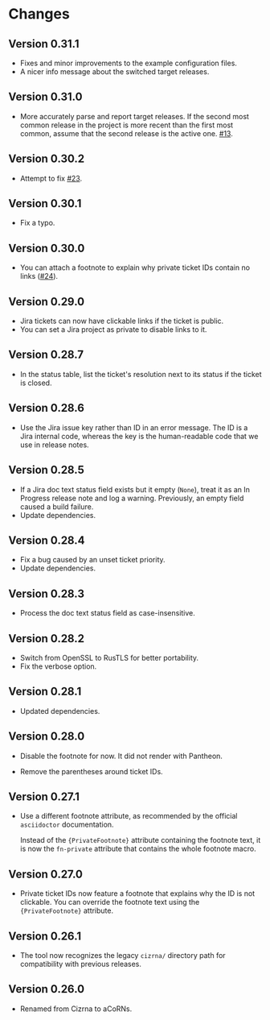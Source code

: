 # Changes

## Version 0.31.1

* Fixes and minor improvements to the example configuration files.
* A nicer info message about the switched target releases.

## Version 0.31.0

* More accurately parse and report target releases. If the second most common release in the project is more recent than the first most common, assume that the second release is the active one. [#13](https://github.com/msuchane/acorns/issues/13).

## Version 0.30.2

* Attempt to fix [#23](https://github.com/msuchane/acorns/issues/23).

## Version 0.30.1

* Fix a typo.

## Version 0.30.0

* You can attach a footnote to explain why private ticket IDs contain no links ([#24](https://github.com/msuchane/acorns/issues/24)).

## Version 0.29.0

* Jira tickets can now have clickable links if the ticket is public.
* You can set a Jira project as private to disable links to it.

## Version 0.28.7

* In the status table, list the ticket's resolution next to its status if the ticket is closed.

## Version 0.28.6

* Use the Jira issue key rather than ID in an error message. The ID is a Jira internal code, whereas the key is the human-readable code that we use in release notes.

## Version 0.28.5

* If a Jira doc text status field exists but it empty (`None`), treat it as an In Progress release note and log a warning. Previously, an empty field caused a build failure.
* Update dependencies.

## Version 0.28.4

* Fix a bug caused by an unset ticket priority.
* Update dependencies.

## Version 0.28.3

* Process the doc text status field as case-insensitive.

## Version 0.28.2

* Switch from OpenSSL to RusTLS for better portability.
* Fix the verbose option.

## Version 0.28.1

* Updated dependencies.

## Version 0.28.0

* Disable the footnote for now. It did not render with Pantheon.

* Remove the parentheses around ticket IDs.

## Version 0.27.1

* Use a different footnote attribute, as recommended by the official `asciidoctor` documentation.

  Instead of the `{PrivateFootnote}` attribute containing the footnote text, it is now the `fn-private` attribute that contains the whole footnote macro.

## Version 0.27.0

* Private ticket IDs now feature a footnote that explains why the ID is not clickable. You can override the footnote text using the `{PrivateFootnote}` attribute.

## Version 0.26.1

* The tool now recognizes the legacy `cizrna/` directory path for compatibility with previous releases.

## Version 0.26.0

* Renamed from Cizrna to aCoRNs.
